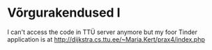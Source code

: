 # Võrgurakendused I

I can't access the code in TTÜ server anymore but my foor Tinder application is at http://dijkstra.cs.ttu.ee/~Maria.Kert/prax4/index.php
